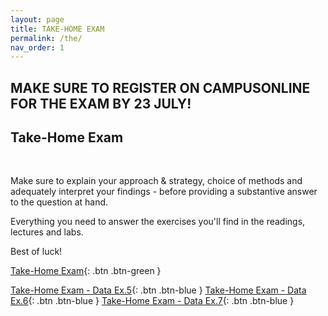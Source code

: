 ```yaml
---
layout: page
title: TAKE-HOME EXAM
permalink: /the/
nav_order: 1
---
```


## MAKE SURE TO REGISTER ON CAMPUSONLINE FOR THE EXAM BY 23 JULY! ##

## Take-Home Exam
<br>

Make sure to explain your approach & strategy, choice of methods and adequately interpret your findings - before providing a substantive answer to the question at hand.

Everything you need to answer the exercises you'll find in the readings, lectures and labs.

Best of luck!

[Take-Home Exam](){: .btn .btn-green }

[Take-Home Exam - Data Ex.5](https://bayreuth-politics.github.io/CI24/assignment/Vietnam_matching.dta){: .btn .btn-blue }
[Take-Home Exam - Data Ex.6](https://bayreuth-politics.github.io/CI24/assignment/AJR.dta){: .btn .btn-blue }
[Take-Home Exam - Data Ex.7](https://bayreuth-politics.github.io/CI24/assignment/france.dta){: .btn .btn-blue }


